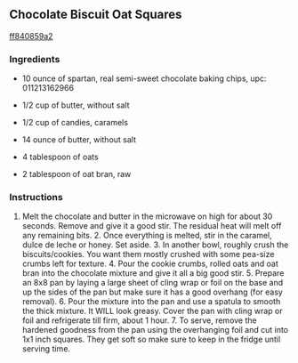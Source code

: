 ## Chocolate Biscuit Oat Squares

[ff840859a2](http://tastykitchen.com/recipes/desserts/chocolate-biscuit-oat-squares/)

### Ingredients

 - 10 ounce of spartan, real semi-sweet chocolate baking chips, upc: 011213162966

 - 1/2 cup of butter, without salt

 - 1/2 cup of candies, caramels

 - 14 ounce of butter, without salt

 - 4 tablespoon of oats

 - 2 tablespoon of oat bran, raw

### Instructions

1. Melt the chocolate and butter in the microwave on high for about 30 seconds. Remove and give it a good stir. The residual heat will melt off any remaining bits. 2. Once everything is melted, stir in the caramel, dulce de leche or honey. Set aside. 3. In another bowl, roughly crush the biscuits/cookies. You want them mostly crushed with some pea-size crumbs left for texture. 4. Pour the cookie crumbs, rolled oats and oat bran into the chocolate mixture and give it all a big good stir. 5. Prepare an 8x8 pan by laying a large sheet of cling wrap or foil on the base and up the sides of the pan but make sure it has a good overhang (for easy removal). 6. Pour the mixture into the pan and use a spatula to smooth the thick mixture. It WILL look greasy. Cover the pan with cling wrap or foil and refrigerate till firm, about 1 hour. 7. To serve, remove the hardened goodness from the pan using the overhanging foil and cut into 1x1 inch squares. They get soft so make sure to keep in the fridge until serving time.